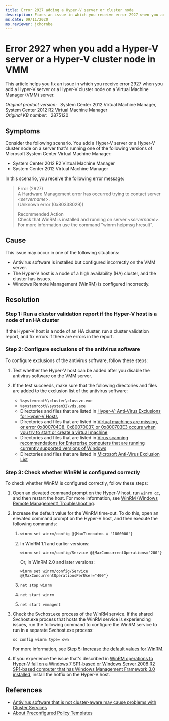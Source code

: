 ```yaml
---
title: Error 2927 adding a Hyper-V server or cluster node
description: Fixes an issue in which you receive error 2927 when you add a Hyper-V server or a Hyper-V cluster node on a Virtual Machine Manager server.
ms.date: 09/11/2020
ms.reviewer: jchornbe
---
```

# Error 2927 when you add a Hyper-V server or a Hyper-V cluster node in VMM

This article helps you fix an issue in which you receive error 2927 when you add a Hyper-V server or a Hyper-V cluster node on a Virtual Machine Manager (VMM) server.

_Original product version:_ &nbsp; System Center 2012 Virtual Machine Manager, System Center 2012 R2 Virtual Machine Manager  
_Original KB number:_ &nbsp; 2875120

## Symptoms

Consider the following scenario. You add a Hyper-V server or a Hyper-V cluster node on a server that's running one of the following versions of Microsoft System Center Virtual Machine Manager:

- System Center 2012 R2 Virtual Machine Manager
- System Center 2012 Virtual Machine Manager

In this scenario, you receive the following error message:

> Error (2927)  
> A Hardware Management error has occurred trying to contact server <*servername*>.  
> (Unknown error (0x80338029))
>
> Recommended Action  
> Check that WinRM is installed and running on server <*servername*>. For more information use the command "winrm helpmsg hresult".

## Cause

This issue may occur in one of the following situations:

- Antivirus software is installed but configured incorrectly on the VMM server.
- The Hyper-V host is a node of a high availability (HA) cluster, and the cluster has issues.
- Windows Remote Management (WinRM) is configured incorrectly.

## Resolution

### Step 1: Run a cluster validation report if the Hyper-V host is a node of an HA cluster

If the Hyper-V host is a node of an HA cluster, run a cluster validation report, and fix errors if there are errors in the report.

### Step 2: Configure exclusions of the antivirus software

To configure exclusions of the antivirus software, follow these steps:

1. Test whether the Hyper-V host can be added after you disable the antivirus software on the VMM server.
2. If the test succeeds, make sure that the following directories and files are added to the exclusion list of the antivirus software:

   - `%systemroot%\cluster\clussvc.exe`
   - `%systemroot%\system32\vds.exe`
   - Directories and files that are listed in [Hyper-V: Anti-Virus Exclusions for Hyper-V Hosts](https://social.technet.microsoft.com/wiki/contents/articles/2179.hyper-v-anti-virus-exclusions-for-hyper-v-hosts.aspx)
   - Directories and files that are listed in [Virtual machines are missing, or error 0x800704C8, 0x80070037, or 0x800703E3 occurs when you try to start or create a virtual machine](../../windows-server/virtualization/vm-missing-0x800704c8-0x80070033-0x800703e3.md)
   - Directories and files that are listed in [Virus scanning recommendations for Enterprise computers that are running currently supported versions of Windows](https://support.microsoft.com/help/822158)
   - Directories and files that are listed in [Microsoft Anti-Virus Exclusion List](https://social.technet.microsoft.com/wiki/contents/articles/953.microsoft-anti-virus-exclusion-list.aspx)

### Step 3: Check whether WinRM is configured correctly

To check whether WinRM is configured correctly, follow these steps:

1. Open an elevated command prompt on the Hyper-V host, run `winrm qc`, and then restart the host. For more information, see [WinRM (Windows Remote Management) Troubleshooting](/archive/blogs/jonjor/winrm-windows-remote-management-troubleshooting).

2. Increase the default value for the WinRM time-out. To do this, open an elevated command prompt on the Hyper-V host, and then execute the following commands:

   1. ```console
      winrm set winrm/config @{MaxTimeoutms = "1800000"}
      ```

   2. In WinRM 1.1 and earlier versions:

      ```console
      winrm set winrm/config/Service @{MaxConcurrentOperations="200"}
      ```

      Or, in WinRM 2.0 and later versions:

      ```console
      winrm set winrm/config/Service @{MaxConcurrentOperationsPerUser="400"}
      ```

   3. ```console
      net stop winrm
      ```

   4. ```console
      net start winrm
      ```

   5. ```console
      net start vmmagent
      ```

3. Check the Svchost.exe process of the WinRM service. If the shared Svchost.exe process that hosts the WinRM service is experiencing issues, run the following command to configure the WinRM service to run in a separate Svchost.exe process:

    ```console
    sc config winrm type= own
    ```

    For more information, see [Step 5: Increase the default values for WinRM](troubleshoot-host-status-errors.md#step-5-increase-the-default-values-for-winrm).

4. If you experience the issue that's described in [WinRM operations to Hyper-V fail on a Windows 7 SP1-based or Windows Server 2008 R2 SP1-based computer that has Windows Management Framework 3.0 installed](https://support.microsoft.com/help/2781512), install the hotfix on the Hyper-V host.

## References

- [Antivirus software that is not cluster-aware may cause problems with Cluster Services](https://support.microsoft.com/help/250355)
- [About Preconfigured Policy Templates](/previous-versions/tn-archive/gg412475(v=technet.10))
